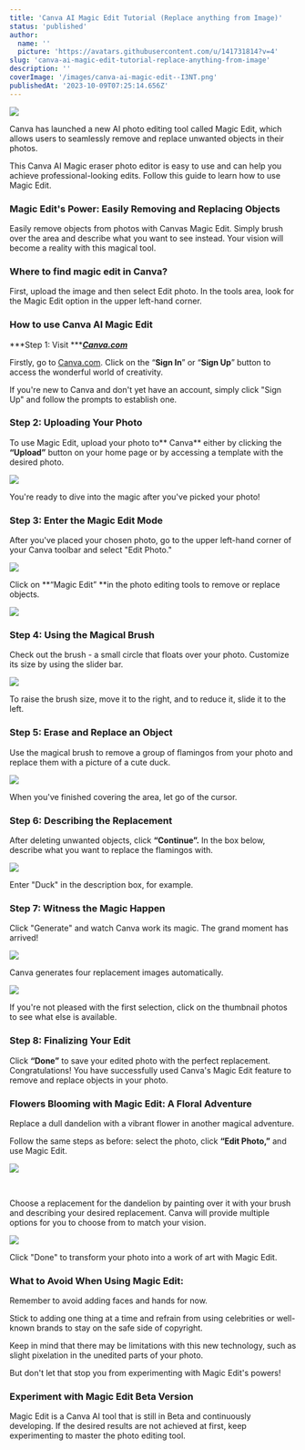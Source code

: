 ```yaml
---
title: 'Canva AI Magic Edit Tutorial (Replace anything from Image)'
status: 'published'
author:
  name: ''
  picture: 'https://avatars.githubusercontent.com/u/141731814?v=4'
slug: 'canva-ai-magic-edit-tutorial-replace-anything-from-image'
description: ''
coverImage: '/images/canva-ai-magic-edit--I3NT.png'
publishedAt: '2023-10-09T07:25:14.656Z'
---
```


![](/images/canva-ai-magic-edit--U0ND.png)

Canva has launched a new AI photo editing tool called Magic Edit, which allows users to seamlessly remove and replace unwanted objects in their photos.

This Canva AI Magic eraser photo editor is easy to use and can help you achieve professional-looking edits. Follow this guide to learn how to use Magic Edit.

### Magic Edit's Power: Easily Removing and Replacing Objects

Easily remove objects from photos with Canvas Magic Edit. Simply brush over the area and describe what you want to see instead. Your vision will become a reality with this magical tool.

### **Where to find magic edit in Canva?**

First, upload the image and then select Edit photo. In the tools area, look for the Magic Edit option in the upper left-hand corner.

### **How to use Canva AI Magic Edit**

***Step 1: Visit ***[***Canva.com***](http://Canva.com)

Firstly, go to [Canva.com](http://Canva.com). Click on the “**Sign In**” or “**Sign Up**” button to access the wonderful world of creativity.

If you're new to Canva and don't yet have an account, simply click "Sign Up" and follow the prompts to establish one.

### **Step 2: Uploading Your Photo**

To use Magic Edit, upload your photo to** Canva** either by clicking the **“Upload”** button on your home page or by accessing a template with the desired photo.

![](/images/canva-upload-photo-1024x578-Y4NT.png)

You're ready to dive into the magic after you've picked your photo!

### **Step 3: Enter the Magic Edit Mode**

After you've placed your chosen photo, go to the upper left-hand corner of your Canva toolbar and select "Edit Photo."

![](/images/canva-edit-photo-Q1Mz.png)

Click on **“Magic Edit” **in the photo editing tools to remove or replace objects.

![](/images/canva-magic-edit-1024x498-g2ND.png)

### **Step 4: Using the Magical Brush**

Check out the brush - a small circle that floats over your photo. Customize its size by using the slider bar.

![](/images/using-the-magical-brush-1024x467-I1OT.png)

To raise the brush size, move it to the right, and to reduce it, slide it to the left.

### **Step 5: Erase and Replace an Object**

Use the magical brush to remove a group of flamingos from your photo and replace them with a picture of a cute duck.

![](/images/erase-and-replace-an-object-Y5MT.png)

When you've finished covering the area, let go of the cursor.

### **Step 6: Describing the Replacement**

After deleting unwanted objects, click **“Continue”.** In the box below, describe what you want to replace the flamingos with.

![](/images/canva-describing-the-replacement-1024x556-Y2MD.png)

Enter "Duck" in the description box, for example.

### **Step 7: Witness the Magic Happen**

Click "Generate" and watch Canva work its magic. The grand moment has arrived!

![](/images/canva-ai-magic-A1Mz.png)

Canva generates four replacement images automatically.

![](/images/canva-magic-edit-generate-g1Nj.png)

If you're not pleased with the first selection, click on the thumbnail photos to see what else is available.

### **Step 8: Finalizing Your Edit**

Click **“Done”** to save your edited photo with the perfect replacement. Congratulations! You have successfully used Canva's Magic Edit feature to remove and replace objects in your photo.

### **Flowers Blooming with Magic Edit: A Floral Adventure**

Replace a dull dandelion with a vibrant flower in another magical adventure.

Follow the same steps as before: select the photo, click **“Edit Photo,”** and use Magic Edit.

![](blob:https://outstatic-blogs.vercel.app/e36f7bc1-53e5-417c-b76b-15642bc79932)

<br>

Choose a replacement for the dandelion by painting over it with your brush and describing your desired replacement. Canva will provide multiple options for you to choose from to match your vision.

![](/images/canva-magic-edit-photos-1024x597-c5OT.png)

Click "Done" to transform your photo into a work of art with Magic Edit.

### **What to Avoid When Using Magic Edit:**

Remember to avoid adding faces and hands for now.

Stick to adding one thing at a time and refrain from using celebrities or well-known brands to stay on the safe side of copyright.

Keep in mind that there may be limitations with this new technology, such as slight pixelation in the unedited parts of your photo.

But don't let that stop you from experimenting with Magic Edit's powers!

### **Experiment with Magic Edit Beta Version**

Magic Edit is a Canva AI tool that is still in Beta and continuously developing. If the desired results are not achieved at first, keep experimenting to master the photo editing tool.

<br>

<br>

